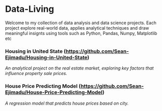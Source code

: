 # Data-Living

Welcome to my collection of data analysis and data science projects. Each project explore real-world data, applies analytical techniques and draw meaningful insignts using tools such as Python, Pandas, Numpy, Matplotlib etc

### Housing in United State (https://github.com/Sean-Ejimadu/Housing-in-United-State)
*An analytical project on the real estate market, exploring key factors that influence property sale prices.*

### House Price Predicting Model (https://github.com/Sean-Ejimadu/House-Price-Predicting-Model)
*A regression model that predicts house prices based on city.*

